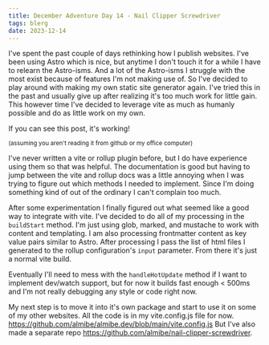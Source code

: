 ```yaml
---
title: December Adventure Day 14 - Nail Clipper Screwdriver
tags: blerg
date: 2023-12-14
---
```


I've spent the past couple of days rethinking how I publish websites.
I've been using Astro which is nice, but anytime I don't touch it for a while I have to relearn the Astro-isms.
And a lot of the Astro-isms I struggle with the most exist because of features I'm not making use of.
So I've decided to play around with making my own static site generator again.
I've tried this in the past and usually give up after realizing it's too much work for little gain.
This however time I've decided to leverage vite as much as humanly possible and do as little work on my own.

If you can see this post, it's working!

<small>(assuming you aren't reading it from github or my office computer)</small>

I've never written a vite or rollup plugin before, but I do have experience using them so that was helpful.
The documentation is good but having to jump between the vite and rollup docs was a little annoying when I was trying to figure out which methods I needed to implement.
Since I'm doing something kind of out of the ordinary I can't complain too much.

After some experimentation I finally figured out what seemed like a good way to integrate with vite.
I've decided to do all of my processing in the `buildStart` method.
I'm just using glob, marked, and mustache to work with content and templating.
I am also processing frontmatter content as key value pairs similar to Astro.
After processing I pass the list of html files I generated to the rollup configuration's `input` parameter.
From there it's just a normal vite build.

Eventually I'll need to mess with the `handleHotUpdate` method if I want to implement dev/watch support,
but for now it builds fast enough < 500ms and I'm not really debugging any style or code right now.

My next step is to move it into it's own package and start to use it on some of my other websites.
All the code is in my vite.config.js file for now.
https://github.com/almibe/almibe.dev/blob/main/vite.config.js
But I've also made a separate repo https://github.com/almibe/nail-clipper-screwdriver.
